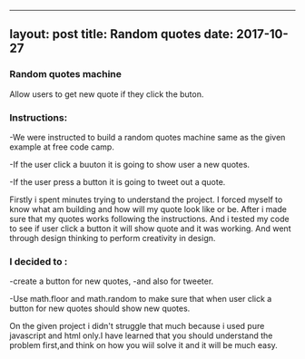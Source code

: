 ---
layout: post
title: Random quotes 
date: 2017-10-27
----

### Random quotes machine
Allow  users to get new quote if they click the buton.

### Instructions:
-We were instructed to build a random quotes machine same as the given example at free code camp.

-If  the user click a buuton  it is going to show  user a new quotes.

-If the user press a button it is going to tweet out a quote.

Firstly i spent minutes trying to understand the project. I forced myself to know what am  building and how will my quote  look like or be. After i made sure that my quotes works following the instructions. And  i  tested my code  to see if user click a button it will show quote and it was working. And went through design thinking to perform creativity in design.

### I decided to :
-create a button for new quotes,
-and also for tweeter.

-Use math.floor and math.random to make sure that when user click  a button for new quotes should show new quotes.

On the given project i didn't  struggle that much because i used pure javascript and html
only.I have learned that you should understand  the problem first,and think on how you wiil
solve it and it will be much easy.
